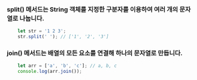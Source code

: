 ### **split()** 메서드는 String 객체를 지정한 구분자를 이용하여 여러 개의 문자열로 나눕니다.
```js
    let str = '1 2 3';
    str.split(' '); // ['1', '2', '3']
```


### **join()** 메서드는 배열의 모든 요소를 연결해 하나의 문자열로 만듭니다.
```js
    let arr = ['a', 'b', 'c']; // a, b, c
    console.log(arr.join());
```


